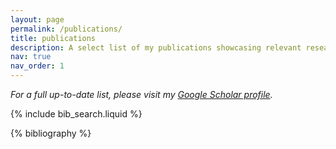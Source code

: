 ```yaml
---
layout: page
permalink: /publications/
title: publications
description: A select list of my publications showcasing relevant research. 
nav: true
nav_order: 1
---
```

*For a full up-to-date list, please visit my [Google Scholar profile](https://scholar.google.com/citations?user=fHozot8AAAAJ).*

<!-- _pages/publications.md -->

<!-- Bibsearch Feature -->

{% include bib_search.liquid %}

<div class="publications">

{% bibliography %}

</div>
